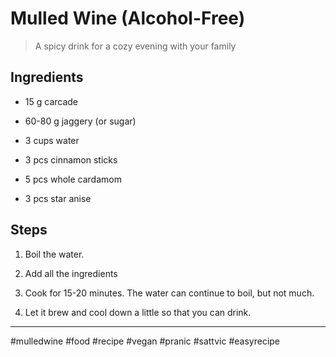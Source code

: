 # Mulled Wine (Alcohol-Free)

> A spicy drink for a cozy evening with your family

## Ingredients

*   15 g carcade
    
*   60-80 g jaggery (or sugar)
    
*   3 cups water
    
*   3 pcs cinnamon sticks
    
*   5 pcs whole cardamom
    
*   3 pcs star anise
    

## Steps

1.  Boil the water.
    
2.  Add all the ingredients
    
3.  Cook for 15-20 minutes. The water can continue to boil, but not much.
    
4.  Let it brew and cool down a little so that you can drink.
    

---

#mulledwine #food #recipe #vegan #pranic #sattvic #easyrecipe